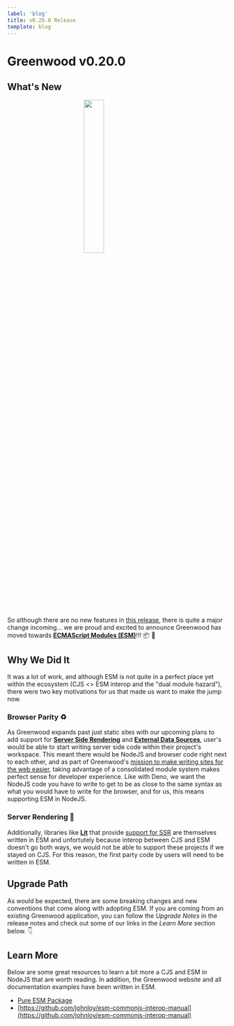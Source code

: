 ```yaml
---
label: 'blog'
title: v0.20.0 Release
template: blog
---
```


# Greenwood v0.20.0

## What's New

<img src="/assets/nodejs.png" style="display: block; width: 30%; margin: 0 auto;"/>

So although there are no new features in [this release](https://github.com/ProjectEvergreen/greenwood/releases/tag/v0.20.0), there is quite a major change incoming... we are proud and excited to announce Greenwood has moved towards [**ECMAScript Modules (ESM)**](https://nodejs.org/api/esm.html)!!!  📦 🥳


## Why We Did It
It was a lot of work, and although ESM is not quite in a perfect place yet within the ecosystem (CJS <> ESM interop and the "dual module hazard"), there were two key motivations for us that made us want to make the jump now.

### Browser Parity ♻️
As Greenwood expands past just static sites with our upcoming plans to add support for [**Server Side Rendering**](https://github.com/ProjectEvergreen/greenwood/issues/708) and [**External Data Sources**](https://github.com/ProjectEvergreen/greenwood/issues/21), user's would be able to start writing server side code within their project's workspace.  This meant there would be NodeJS and browser code right next to each other, and as part of Greenwood's [mission to make writing sites for the web easier](/about/), taking advantage of a consolidated module system makes perfect sense for developer experience.  Like with Deno, we want the NodeJS code you have to write to get to be as close to the same syntax as what you would have to write for the browser, and for us, this means supporting ESM in NodeJS.

### Server Rendering 🚀
Additionally, libraries like [**Lit**](https://lit.dev/) that provide [support for SSR](https://github.com/lit/lit/tree/main/packages/labs/ssr) are themselves written in ESM and unfortutely because interop between CJS and ESM doesn't go both ways, we would not be able to support these projects if we stayed on CJS.  For this reason, the first party code by users will need to be written in ESM.


## Upgrade Path
As would be expected, there are some breaking changes and new conventions that come along with adopting ESM.  If you are coming from an existing Greenwood application, you can follow the _Upgrade Notes_ in the release notes and check out some of our links in the _Learn More_ section below. 👇


## Learn More
Below are some great resources to learn a bit more a CJS and ESM in NodeJS that are worth reading.  In addition, the Greenwood website and all documentation examples have been written in ESM.

- [Pure ESM Package](https://gist.github.com/sindresorhus/a39789f98801d908bbc7ff3ecc99d99c)
- [https://github.com/johnloy/esm-commonjs-interop-manual](https://github.com/johnloy/esm-commonjs-interop-manual)